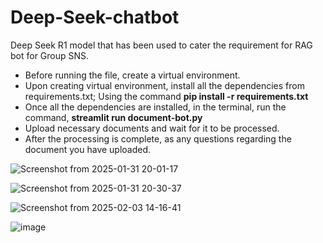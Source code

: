 # Deep-Seek-chatbot
Deep Seek R1 model that has been used to cater the requirement for RAG bot for Group SNS.

- Before running the file, create a virtual environment.
- Upon creating virtual environment, install all the dependencies from requirements.txt; Using the command **pip install -r requirements.txt**
- Once all the dependencies are installed, in the terminal, run the command, **streamlit run document-bot.py**
- Upload necessary documents and wait for it to be processed.
- After the processing is complete, as any questions regarding the document you have uploaded.


![Screenshot from 2025-01-31 20-01-17](https://github.com/user-attachments/assets/7d700f85-404b-4dc7-883b-9c25f46226c1)

![Screenshot from 2025-01-31 20-30-37](https://github.com/user-attachments/assets/2678f6c1-66ce-43be-a6a8-59008387b171)

![Screenshot from 2025-02-03 14-16-41](https://github.com/user-attachments/assets/85b285b8-4591-448c-988a-2fd4e06bb6bd)

![image](https://github.com/user-attachments/assets/167a75b2-b907-4028-aeff-66a0806c0e8a)

